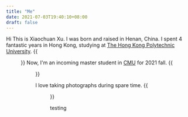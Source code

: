 ```yaml
---
title: "Me"
date: 2021-07-03T19:40:10+08:00
draft: false
---
```


Hi This is Xiaochuan Xu. I was born and raised in Henan, China. I spent 4 fantastic years in Hong Kong, studying at [The Hong Kong Polytechnic University](https://www.polyu.edu.hk/en/).
{{<figure src="/images/polyu.png" width="160" height="160" class="style='display: inline'">}}
Now, I'm an incoming master student in [CMU](https://www.cmu.edu/) for 2021 fall.
{{<figure src="/images/cmu.png" width="100" height="100">}}

I love taking photographs during spare time.
{{<figure src="/images/NightView.jpeg" width="574" height="326" >}}

testing
